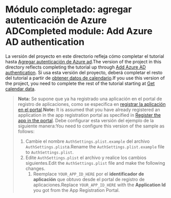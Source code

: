 # <a name="completed-module-add-azure-ad-authentication"></a><span data-ttu-id="e5ae6-101">Módulo completado: agregar autenticación de Azure AD</span><span class="sxs-lookup"><span data-stu-id="e5ae6-101">Completed module: Add Azure AD authentication</span></span>

<span data-ttu-id="e5ae6-102">La versión del proyecto en este directorio refleja cómo completar el tutorial hasta [Agregar autenticación de Azure ad](https://docs.microsoft.com/graph/tutorials/ios-objectivec?tutorial-step=3).</span><span class="sxs-lookup"><span data-stu-id="e5ae6-102">The version of the project in this directory reflects completing the tutorial up through [Add Azure AD authentication](https://docs.microsoft.com/graph/tutorials/ios-objectivec?tutorial-step=3).</span></span> <span data-ttu-id="e5ae6-103">Si usa esta versión del proyecto, deberá completar el resto del tutorial a partir de [obtener datos de calendario](https://docs.microsoft.com/graph/tutorials/ios-objectivec?tutorial-step=4).</span><span class="sxs-lookup"><span data-stu-id="e5ae6-103">If you use this version of the project, you need to complete the rest of the tutorial starting at [Get calendar data](https://docs.microsoft.com/graph/tutorials/ios-objectivec?tutorial-step=4).</span></span>

> <span data-ttu-id="e5ae6-104">**Nota:** Se supone que ya ha registrado una aplicación en el portal de registro de aplicaciones, como se especifica en [registrar la aplicación en el portal](https://docs.microsoft.com/graph/tutorials/ios-objectivec?tutorial-step=2).</span><span class="sxs-lookup"><span data-stu-id="e5ae6-104">**Note:** It is assumed that you have already registered an application in the app registration portal as specified in [Register the app in the portal](https://docs.microsoft.com/graph/tutorials/ios-objectivec?tutorial-step=2).</span></span> <span data-ttu-id="e5ae6-105">Debe configurar esta versión del ejemplo de la siguiente manera:</span><span class="sxs-lookup"><span data-stu-id="e5ae6-105">You need to configure this version of the sample as follows:</span></span>
>
> 1. <span data-ttu-id="e5ae6-106">Cambie el nombre `AuthSettings.plist.example` del archivo `AuthSettings.plist`a.</span><span class="sxs-lookup"><span data-stu-id="e5ae6-106">Rename the `AuthSettings.plist.example` file to `AuthSettings.plist`.</span></span>
> 1. <span data-ttu-id="e5ae6-107">Edite `AuthSettings.plist` el archivo y realice los cambios siguientes.</span><span class="sxs-lookup"><span data-stu-id="e5ae6-107">Edit the `AuthSettings.plist` file and make the following changes.</span></span>
>     1. <span data-ttu-id="e5ae6-108">Reemplace `YOUR_APP_ID_HERE` por el **identificador de aplicación** que obtuvo desde el portal de registro de aplicaciones.</span><span class="sxs-lookup"><span data-stu-id="e5ae6-108">Replace `YOUR_APP_ID_HERE` with the **Application Id** you got from the App Registration Portal.</span></span>
